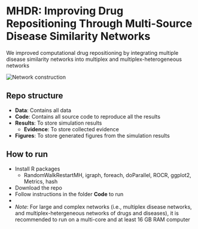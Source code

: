 # MHDR: Improving Drug Repositioning Through Multi-Source Disease Similarity Networks
We improved computational drug repositioning by integrating multiple disease similarity networks into multiplex and multiplex-heterogeneous networks

![Network construction](https://github.com/hauldhut/MHDR/blob/main/Figure1.png)

## Repo structure
- **Data**: Contains all data 
- **Code**: Contains all source code to reproduce all the results
- **Results**: To store simulation results
  - **Evidence**: To store collected evidence
- **Figures**: To store generated figures from the simulation results

## How to run
- Install R packages
  - RandomWalkRestartMH, igraph, foreach, doParallel, ROCR, ggplot2, Metrics, hash
- Download the repo
- Follow instructions in the folder **Code** to run
- 
- *Note*: For large and complex networks (i.e., multiplex disease networks, and multiplex-hetergeneous networks of drugs and diseases), it is recommended to run on a multi-core and at least 16 GB RAM computer
